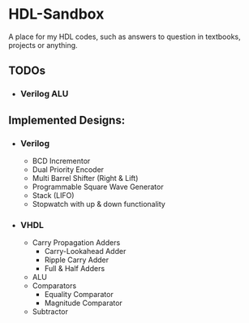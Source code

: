 # HDL-Sandbox
A place for my HDL codes, such as answers to question in textbooks, projects or anything.
## TODOs
- ### Verilog ALU
## Implemented Designs:
- ### Verilog
  - BCD Incrementor
  - Dual Priority Encoder
  - Multi Barrel Shifter (Right & Lift)
  - Programmable Square Wave Generator
  - Stack (LIFO)
  - Stopwatch with up & down functionality
- ### VHDL
  - Carry Propagation Adders
    - Carry-Lookahead Adder
    - Ripple Carry Adder
    - Full & Half Adders
  - ALU
  - Comparators
    - Equality Comparator
    - Magnitude Comparator
  - Subtractor
